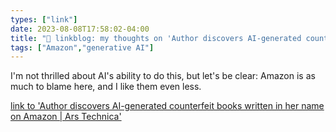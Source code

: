 ```yaml
---
types: ["link"]
date: 2023-08-08T17:58:02-04:00
title: "🔗 linkblog: my thoughts on 'Author discovers AI-generated counterfeit books written in her name on Amazon | Ars Technica'"
tags: ["Amazon","generative AI"]
---
```

I'm not thrilled about AI's ability to do this, but let's be clear: Amazon is as much to blame here, and I like them even less.  
 

[link to 'Author discovers AI-generated counterfeit books written in her name on Amazon | Ars Technica'](https://arstechnica.com/information-technology/2023/08/author-discovers-ai-generated-counterfeit-books-written-in-her-name-on-amazon/)
